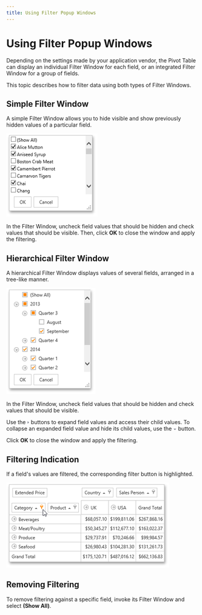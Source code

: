 ```yaml
---
title: Using Filter Popup Windows
---
```

# Using Filter Popup Windows
Depending on the settings made by your application vendor, the Pivot Table can display an individual Filter Window for each field, or an integrated Filter Window for a group of fields.

This topic describes how to filter data using both types of Filter Windows.

## Simple Filter Window
A simple Filter Window allows you to hide visible and show previously hidden values of a particular field.

![EU_StandardFilterWindow](../../../../../images/Img16237.png)

In the Filter Window, uncheck field values that should be hidden and check values that should be visible. Then, click **OK** to close the window and apply the filtering.

## Hierarchical Filter Window
A hierarchical Filter Window displays values of several fields, arranged in a tree-like manner.

![EU_HierarchicalFilterWindow](../../../../../images/Img16234.png)

In the Filter Window, uncheck field values that should be hidden and check values that should be visible.

Use the ![EU_HierarchicalFilterWindow_ExpandButton](../../../../../images/Img16236.png) buttons to expand field values and access their child values. To collapse an expanded field value and hide its child values, use the ![EU_HierarchicalFilterWindow_CollapseButton](../../../../../images/Img16235.png) button.

Click **OK** to close the window and apply the filtering.

## Filtering Indication
If a field's values are filtered, the corresponding filter button is highlighted.

![ASPxPivotGrid_DataFiltering2](../../../../../images/Img8921.png)

## Removing Filtering
To remove filtering against a specific field, invoke its Filter Window and select **(Show All)**.